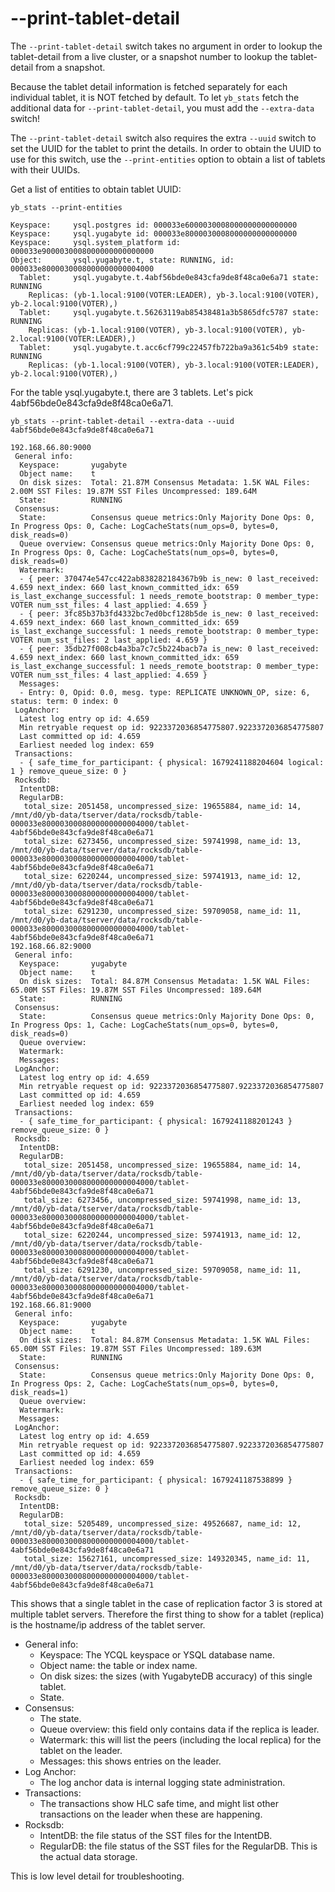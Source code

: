 # --print-tablet-detail

The `--print-tablet-detail` switch takes no argument in order to lookup the tablet-detail from a live cluster, 
or a snapshot number to lookup the tablet-detail from a snapshot.

Because the tablet detail information is fetched separately for each individual tablet, it is NOT fetched by default. 
To let `yb_stats` fetch the additional data for `--print-tablet-detail`, you must add the `--extra-data` switch!

The `--print-tablet-detail` switch also requires the extra `--uuid` switch to set the UUID for the tablet to print the details.
In order to obtain the UUID to use for this switch, use the `--print-entities` option to obtain a list of tablets with their UUIDs.

Get a list of entities to obtain tablet UUID:
```
yb_stats --print-entities

Keyspace:     ysql.postgres id: 000033e6000030008000000000000000
Keyspace:     ysql.yugabyte id: 000033e8000030008000000000000000
Keyspace:     ysql.system_platform id: 000033e9000030008000000000000000
Object:       ysql.yugabyte.t, state: RUNNING, id: 000033e8000030008000000000004000
  Tablet:     ysql.yugabyte.t.4abf56bde0e843cfa9de8f48ca0e6a71 state: RUNNING
    Replicas: (yb-1.local:9100(VOTER:LEADER), yb-3.local:9100(VOTER), yb-2.local:9100(VOTER),)
  Tablet:     ysql.yugabyte.t.56263119ab85438481a3b5865dfc5787 state: RUNNING
    Replicas: (yb-1.local:9100(VOTER), yb-3.local:9100(VOTER), yb-2.local:9100(VOTER:LEADER),)
  Tablet:     ysql.yugabyte.t.acc6cf799c22457fb722ba9a361c54b9 state: RUNNING
    Replicas: (yb-1.local:9100(VOTER), yb-3.local:9100(VOTER:LEADER), yb-2.local:9100(VOTER),)    
```
For the table ysql.yugabyte.t, there are 3 tablets. Let's pick 4abf56bde0e843cfa9de8f48ca0e6a71.

```
yb_stats --print-tablet-detail --extra-data --uuid 4abf56bde0e843cfa9de8f48ca0e6a71

192.168.66.80:9000
 General info:
  Keyspace:       yugabyte
  Object name:    t
  On disk sizes:  Total: 21.87M Consensus Metadata: 1.5K WAL Files: 2.00M SST Files: 19.87M SST Files Uncompressed: 189.64M
  State:          RUNNING
 Consensus:
  State:          Consensus queue metrics:Only Majority Done Ops: 0, In Progress Ops: 0, Cache: LogCacheStats(num_ops=0, bytes=0, disk_reads=0)
  Queue overview: Consensus queue metrics:Only Majority Done Ops: 0, In Progress Ops: 0, Cache: LogCacheStats(num_ops=0, bytes=0, disk_reads=0)
  Watermark:
  - { peer: 370474e547cc422ab838282184367b9b is_new: 0 last_received: 4.659 next_index: 660 last_known_committed_idx: 659 is_last_exchange_successful: 1 needs_remote_bootstrap: 0 member_type: VOTER num_sst_files: 4 last_applied: 4.659 }
  - { peer: 3fc85b37b3fd4332bc7ed0bcf128b5de is_new: 0 last_received: 4.659 next_index: 660 last_known_committed_idx: 659 is_last_exchange_successful: 1 needs_remote_bootstrap: 0 member_type: VOTER num_sst_files: 2 last_applied: 4.659 }
  - { peer: 35db27f008cb4a3ba7c7c5b224bacb7a is_new: 0 last_received: 4.659 next_index: 660 last_known_committed_idx: 659 is_last_exchange_successful: 1 needs_remote_bootstrap: 0 member_type: VOTER num_sst_files: 4 last_applied: 4.659 }
  Messages:
  - Entry: 0, Opid: 0.0, mesg. type: REPLICATE UNKNOWN_OP, size: 6, status: term: 0 index: 0
 LogAnchor:
  Latest log entry op id: 4.659
  Min retryable request op id: 9223372036854775807.9223372036854775807
  Last committed op id: 4.659
  Earliest needed log index: 659
 Transactions:
  - { safe_time_for_participant: { physical: 1679241188204604 logical: 1 } remove_queue_size: 0 }
 Rocksdb:
  IntentDB:
  RegularDB:
   total_size: 2051458, uncompressed_size: 19655884, name_id: 14, /mnt/d0/yb-data/tserver/data/rocksdb/table-000033e8000030008000000000004000/tablet-4abf56bde0e843cfa9de8f48ca0e6a71
   total_size: 6273456, uncompressed_size: 59741998, name_id: 13, /mnt/d0/yb-data/tserver/data/rocksdb/table-000033e8000030008000000000004000/tablet-4abf56bde0e843cfa9de8f48ca0e6a71
   total_size: 6220244, uncompressed_size: 59741913, name_id: 12, /mnt/d0/yb-data/tserver/data/rocksdb/table-000033e8000030008000000000004000/tablet-4abf56bde0e843cfa9de8f48ca0e6a71
   total_size: 6291230, uncompressed_size: 59709058, name_id: 11, /mnt/d0/yb-data/tserver/data/rocksdb/table-000033e8000030008000000000004000/tablet-4abf56bde0e843cfa9de8f48ca0e6a71
192.168.66.82:9000
 General info:
  Keyspace:       yugabyte
  Object name:    t
  On disk sizes:  Total: 84.87M Consensus Metadata: 1.5K WAL Files: 65.00M SST Files: 19.87M SST Files Uncompressed: 189.64M
  State:          RUNNING
 Consensus:
  State:          Consensus queue metrics:Only Majority Done Ops: 0, In Progress Ops: 1, Cache: LogCacheStats(num_ops=0, bytes=0, disk_reads=0)
  Queue overview:
  Watermark:
  Messages:
 LogAnchor:
  Latest log entry op id: 4.659
  Min retryable request op id: 9223372036854775807.9223372036854775807
  Last committed op id: 4.659
  Earliest needed log index: 659
 Transactions:
  - { safe_time_for_participant: { physical: 1679241188201243 } remove_queue_size: 0 }
 Rocksdb:
  IntentDB:
  RegularDB:
   total_size: 2051458, uncompressed_size: 19655884, name_id: 14, /mnt/d0/yb-data/tserver/data/rocksdb/table-000033e8000030008000000000004000/tablet-4abf56bde0e843cfa9de8f48ca0e6a71
   total_size: 6273456, uncompressed_size: 59741998, name_id: 13, /mnt/d0/yb-data/tserver/data/rocksdb/table-000033e8000030008000000000004000/tablet-4abf56bde0e843cfa9de8f48ca0e6a71
   total_size: 6220244, uncompressed_size: 59741913, name_id: 12, /mnt/d0/yb-data/tserver/data/rocksdb/table-000033e8000030008000000000004000/tablet-4abf56bde0e843cfa9de8f48ca0e6a71
   total_size: 6291230, uncompressed_size: 59709058, name_id: 11, /mnt/d0/yb-data/tserver/data/rocksdb/table-000033e8000030008000000000004000/tablet-4abf56bde0e843cfa9de8f48ca0e6a71
192.168.66.81:9000
 General info:
  Keyspace:       yugabyte
  Object name:    t
  On disk sizes:  Total: 84.87M Consensus Metadata: 1.5K WAL Files: 65.00M SST Files: 19.87M SST Files Uncompressed: 189.63M
  State:          RUNNING
 Consensus:
  State:          Consensus queue metrics:Only Majority Done Ops: 0, In Progress Ops: 2, Cache: LogCacheStats(num_ops=0, bytes=0, disk_reads=1)
  Queue overview:
  Watermark:
  Messages:
 LogAnchor:
  Latest log entry op id: 4.659
  Min retryable request op id: 9223372036854775807.9223372036854775807
  Last committed op id: 4.659
  Earliest needed log index: 659
 Transactions:
  - { safe_time_for_participant: { physical: 1679241187538899 } remove_queue_size: 0 }
 Rocksdb:
  IntentDB:
  RegularDB:
   total_size: 5205489, uncompressed_size: 49526687, name_id: 12, /mnt/d0/yb-data/tserver/data/rocksdb/table-000033e8000030008000000000004000/tablet-4abf56bde0e843cfa9de8f48ca0e6a71
   total_size: 15627161, uncompressed_size: 149320345, name_id: 11, /mnt/d0/yb-data/tserver/data/rocksdb/table-000033e8000030008000000000004000/tablet-4abf56bde0e843cfa9de8f48ca0e6a71
```
This shows that a single tablet in the case of replication factor 3 is stored at multiple tablet servers.
Therefore the first thing to show for a tablet (replica) is the hostname/ip address of the tablet server.
- General info:
  - Keyspace: The YCQL keyspace or YSQL database name.
  - Object name: the table or index name.
  - On disk sizes: the sizes (with YugabyteDB accuracy) of this single tablet.
  - State.
- Consensus:
  - The state.
  - Queue overview: this field only contains data if the replica is leader.
  - Watermark: this will list the peers (including the local replica) for the tablet on the leader.
  - Messages: this shows entries on the leader.
- Log Anchor:
  - The log anchor data is internal logging state administration.
- Transactions:
  - The transactions show HLC safe time, and might list other transactions on the leader when these are happening.
- Rocksdb:
  -  IntentDB: the file status of the SST files for the IntentDB.
  -  RegularDB: the file status of the SST files for the RegularDB. This is the actual data storage.

This is low level detail for troubleshooting. 